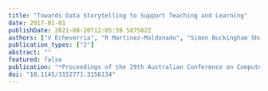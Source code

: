 ```yaml
---
title: "Towards Data Storytelling to Support Teaching and Learning"
date: 2017-01-01
publishDate: 2021-08-20T12:05:59.587582Z
authors: ["V Echeverria", "R Martinez-Maldonado", "Simon Buckingham Shum"]
publication_types: ["2"]
abstract: ""
featured: false
publication: "*Proceedings of the 29th Australian Conference on Computer-Human Interaction łdots*"
doi: "10.1145/3152771.3156134"
---
```


